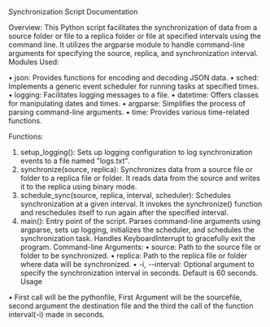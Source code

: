 Synchronization Script Documentation

Overview:
This Python script facilitates the synchronization of data from a source folder or file to a replica folder or file at specified intervals using the command line. It utilizes the argparse module to handle command-line arguments for specifying the source, replica, and synchronization interval.
Modules Used:


•	json: Provides functions for encoding and decoding JSON data.
•	sched: Implements a generic event scheduler for running tasks at specified times.
•	logging: Facilitates logging messages to a file.
•	datetime: Offers classes for manipulating dates and times.
•	argparse: Simplifies the process of parsing command-line arguments.
•	time: Provides various time-related functions.


Functions:
1.	setup_logging(): Sets up logging configuration to log synchronization events to a file named "logs.txt".
2.	synchronize(source, replica): Synchronizes data from a source file or folder to a replica file or folder. It reads data from the source and writes it to the replica using binary mode.
3.	schedule_sync(source, replica, interval, scheduler): Schedules synchronization at a given interval. It invokes the synchronize() function and reschedules itself to run again after the specified interval.
4.	main(): Entry point of the script. Parses command-line arguments using argparse, sets up logging, initializes the scheduler, and schedules the synchronization task. Handles KeyboardInterrupt to gracefully exit the program.
Command-line Arguments:
•	source: Path to the source file or folder to be synchronized.
•	replica: Path to the replica file or folder where data will be synchronized.
•	-i, --interval: Optional argument to specify the synchronization interval in seconds. Default is 60 seconds.
Usage

•	First call will be the pythonfile, First Argument will be the sourcefile, second argument the destination file and the third the call of the function interval(-i) made in seconds.
